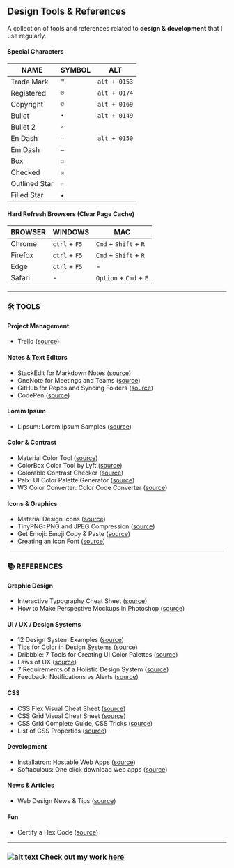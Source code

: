 ## Design Tools & References

A collection of tools and references related to **design & development** that I use regularly.

#### Special Characters

| NAME | SYMBOL | ALT |
| --- | --- | --- |
| Trade Mark | `™` | `alt + 0153` |
| Registered | `®` | `alt + 0174` |
| Copyright | `©` | `alt + 0169` |
| Bullet | `•` | `alt + 0149` | 
| Bullet 2 | `∘` |
| En Dash | `–` | `alt + 0150` |
| Em Dash | `—` | 
| Box | `☐` |
| Checked | `☒` |
| Outlined Star | `☆` |
| Filled Star | `★` |

#### Hard Refresh Browsers (Clear Page Cache)

| BROWSER | WINDOWS | MAC |
| --- | --- | --- |
| Chrome | `ctrl` + `F5` | `Cmd` + `Shift` + `R` |
| Firefox | `ctrl` + `F5` | `Cmd` + `Shift` + `R` |
| Edge | `ctrl` + `F5` | - |
| Safari | - | `Option` + `Cmd` + `E` |

---

### 🛠️ TOOLS

#### Project Management

- Trello ([source](https://www.trello.com))

#### Notes & Text Editors

- StackEdit for Markdown Notes ([source](https://stackedit.io/app#))
- OneNote for Meetings and Teams ([source](https://www.onenote.com))
- GitHub for Repos and Syncing Folders ([source](https://www.github.com))
- CodePen ([source](https://codepen.io/))

#### Lorem Ipsum

- Lipsum: Lorem Ipsum Samples ([source](https://www.lipsum.com/))

#### Color & Contrast

- Material Color Tool ([source](https://material.io/resources/color/#!/?view.left=0&view.right=0&primary.color=6002ee))
- ColorBox Color Tool by Lyft ([source](https://www.colorbox.io/))
- Colorable Contrast Checker ([source](https://colorable.jxnblk.com/bbbbbb/ffffff))
- Palx: UI Color Palette Generator ([source](https://palx.jxnblk.com/))
- W3 Color Converter: Color Code Converter ([source](https://www.w3schools.com/colors/colors_converter.asp))

#### Icons & Graphics

- Material Design Icons ([source](https://material.io/resources/icons/?style=baseline))
- TinyPNG: PNG and JPEG Compression ([source](https://tinypng.com/))
- Get Emoji: Emoji Copy & Paste ([source](https://getemoji.com/))
- Creating an Icon Font ([source](https://mediatemple.net/blog/tips/creating-implementing-icon-font-tutorial/))

---

### 📚 REFERENCES

#### Graphic Design

- Interactive Typography Cheat Sheet ([source](https://codepo8.github.io/typography-cheatsheet/))
- How to Make Perspective Mockups in Photoshop ([source](https://www.youtube.com/watch?v=eeNJr3YBw6Q))

#### UI / UX / Design Systems

- 12 Design System Examples ([source](https://medium.com/@siw_grinaker/top-12-design-systems-b598368be5a6))
- Tips for Color in Design Systems ([source](https://medium.com/eightshapes-llc/color-in-design-systems-a1c80f65fa3))
- Dribbble: 7 Tools for Creating UI Color Palettes ([source](https://dribbble.com/stories/2019/10/25/7-ui-tools-for-better-color-palettes?ref=webdesignernews.com))
- Laws of UX ([source](https://lawsofux.com/))
- 7 Requirements of a Holistic Design System ([source](https://blog.marvelapp.com/holistic-design-system/?ref=webdesignernews.com))
- Feedback: Notifications vs Alerts ([source](https://ux.stackexchange.com/questions/91406/what-is-the-difference-between-alert-notification-banner-and-toast-message))

#### CSS

- CSS Flex Visual Cheat Sheet ([source](http://flexbox.malven.co/))
- CSS Grid Visual Cheat Sheet ([source](http://grid.malven.co/))
- CSS Grid Complete Guide, CSS Tricks ([source](https://css-tricks.com/snippets/css/complete-guide-grid/))
- List of CSS Properties ([source](https://www.tutorialrepublic.com/css-reference/css3-properties.php))

#### Development

- Installatron: Hostable Web Apps ([source](https://installatron.com/apps))
- Softaculous: One click download web apps ([source](https://softaculous.com/apps))

#### News & Articles

- Web Design News & Tips ([source](https://www.webdesignernews.com/))

#### Fun

- Certify a Hex Code ([source](https://kolormark.com/))

---

### ![alt text](https://www.linepup.com/favicon-32x32.png "Linepup Design Co.") Check out my work [here](https://www.linepup.com)
